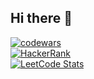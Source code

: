 ## Hi there 👋

[![codewars](https://www.codewars.com/users/madMaxR/badges/large)](https://www.codewars.com/users/madMaxR)   
[![HackerRank](https://user-images.githubusercontent.com/1194257/65596422-1cef2080-df97-11e9-9abb-a225204d1805.png)](https://www.hackerrank.com/profile/erinmaxim)       
[![LeetCode Stats](https://leetcard.jacoblin.cool/madMaxR?theme=nord&font=Noto%20Sans%20Masaram%20Gondi)](https://leetcode.com/madmaxr/)      


<!--
**madMaxR/madMaxR** is a ✨ _special_ ✨ repository because its `README.md` (this file) appears on your GitHub profile.

Here are some ideas to get you started:

- 🔭 I’m currently working on ...
- 🌱 I’m currently learning ...
- 👯 I’m looking to collaborate on ...
- 🤔 I’m looking for help with ...
- 💬 Ask me about ...
- 📫 How to reach me: ...
- 😄 Pronouns: ...
- ⚡ Fun fact: ...
-->
